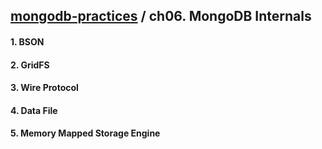 ## [mongodb-practices](https://github.com/kickscar-db/mongodb-practices) / ch06. MongoDB Internals

#### 1. BSON
#### 2. GridFS
#### 3. Wire Protocol
#### 4. Data File
#### 5. Memory Mapped Storage Engine
